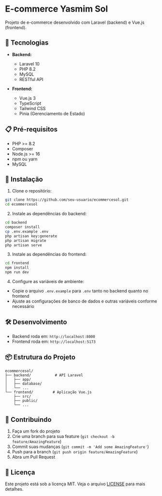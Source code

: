 # E-commerce Yasmim Sol

Projeto de e-commerce desenvolvido com Laravel (backend) e Vue.js (frontend).

## 🚀 Tecnologias

- **Backend:**
  - Laravel 10
  - PHP 8.2
  - MySQL
  - RESTful API

- **Frontend:**
  - Vue.js 3
  - TypeScript
  - Tailwind CSS
  - Pinia (Gerenciamento de Estado)

## 📋 Pré-requisitos

- PHP >= 8.2
- Composer
- Node.js >= 16
- npm ou yarn
- MySQL

## 🔧 Instalação

1. Clone o repositório:
```bash
git clone https://github.com/seu-usuario/ecommercesol.git
cd ecommercesol
```

2. Instale as dependências do backend:
```bash
cd backend
composer install
cp .env.example .env
php artisan key:generate
php artisan migrate
php artisan serve
```

3. Instale as dependências do frontend:
```bash
cd frontend
npm install
npm run dev
```

4. Configure as variáveis de ambiente:
- Copie o arquivo `.env.example` para `.env` tanto no backend quanto no frontend
- Ajuste as configurações de banco de dados e outras variáveis conforme necessário

## 🛠️ Desenvolvimento

- Backend roda em: `http://localhost:8000`
- Frontend roda em: `http://localhost:5173`

## 📦 Estrutura do Projeto

```
ecommercesol/
├── backend/           # API Laravel
│   ├── app/
│   ├── database/
│   └── ...
└── frontend/         # Aplicação Vue.js
    ├── src/
    ├── public/
    └── ...
```

## 🤝 Contribuindo

1. Faça um fork do projeto
2. Crie uma branch para sua feature (`git checkout -b feature/AmazingFeature`)
3. Commit suas mudanças (`git commit -m 'Add some AmazingFeature'`)
4. Push para a branch (`git push origin feature/AmazingFeature`)
5. Abra um Pull Request

## 📝 Licença

Este projeto está sob a licença MIT. Veja o arquivo [LICENSE](LICENSE) para mais detalhes. 